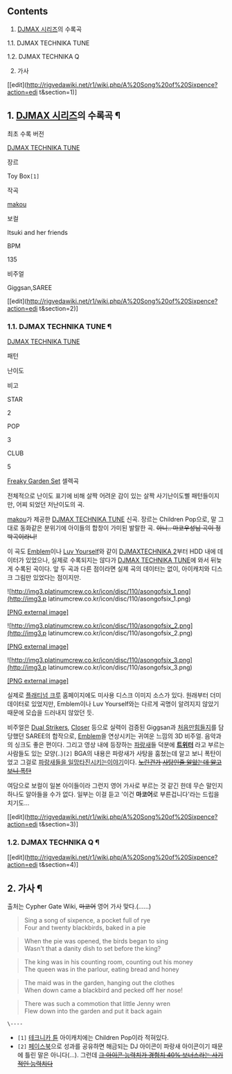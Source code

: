 ## Contents

    

1. [DJMAX 시리즈](DJMAX%20%EC%8B%9C%EB%A6%AC%EC%A6%88.md)의 수록곡 
    

1.1. DJMAX TECHNIKA TUNE

1.2. DJMAX TECHNIKA Q

2. 가사 

[[edit](http://rigvedawiki.net/r1/wiki.php/A%20Song%20of%20Sixpence?action=edi
t&section=1)]

## 1. [DJMAX 시리즈](DJMAX%20%EC%8B%9C%EB%A6%AC%EC%A6%88.md)의 수록곡 ¶

최초 수록 버전

[DJMAX TECHNIKA TUNE](DJMAX%20TECHNIKA%20TUNE.md)

장르

Toy Box`[1]`

작곡

[makou](makou.md)

보컬

Itsuki and her friends

BPM

135

비주얼

Giggsan,SAREE

  

  
  

[[edit](http://rigvedawiki.net/r1/wiki.php/A%20Song%20of%20Sixpence?action=edi
t&section=2)]

### 1.1. DJMAX TECHNIKA TUNE ¶

[DJMAX TECHNIKA TUNE](DJMAX%20TECHNIKA%20TUNE.md)

패턴

난이도

비고

STAR

2

POP

3

CLUB

5

[Freaky Garden Set](Freaky%20Garden%20Set.md) 셀렉곡

  
전체적으로 난이도 표기에 비해 살짝 어려운 감이 있는 살짝 사기난이도삘 패턴들이지만, 어찌 되었던 저난이도의 곡.

  

[makou](makou.md)가 제공한 [DJMAX TECHNIKA TUNE](DJMAX%20TECHNIKA%20TUNE.md)
신곡. 장르는 Children Pop으로, 말 그대로 동화같은 분위기에 아이들의 합창이 가미된 발랄한 곡. <del>아니.. 마코우성님 곡이
정박곡이라니!</del>

  

이 곡도 [Emblem](Emblem.md)이나 [Luv Yourself](Luv%20Yourself.md)와 같이 [DJMAXTECHNIKA 2](DJMAX%20TECHNIKA%202.md)부터 HDD 내에 데이터가 있었으나, 실제로 수록되지는 않다가
[DJMAX TECHNIKA TUNE](DJMAX%20TECHNIKA%20TUNE.md)에 와서 뒤늦게 수록된 곡이다. 앞 두 곡과
다른 점이라면 실제 곡의 데이터는 없이, 아이캐치와 디스크 그림만 있었다는 점이지만.

  

![http://img3.platinumcrew.co.kr/icon/disc/110/asongofsix_1.png](http://img3.p
latinumcrew.co.kr/icon/disc/110/asongofsix_1.png)

[[PNG external
image]](http://img3.platinumcrew.co.kr/icon/disc/110/asongofsix_1.png)

![http://img3.platinumcrew.co.kr/icon/disc/110/asongofsix_2.png](http://img3.p
latinumcrew.co.kr/icon/disc/110/asongofsix_2.png)

[[PNG external
image]](http://img3.platinumcrew.co.kr/icon/disc/110/asongofsix_2.png)

![http://img3.platinumcrew.co.kr/icon/disc/110/asongofsix_3.png](http://img3.p
latinumcrew.co.kr/icon/disc/110/asongofsix_3.png)

[[PNG external
image]](http://img3.platinumcrew.co.kr/icon/disc/110/asongofsix_3.png)

  
실제로 [플래티넘 크루](%ED%94%8C%EB%9E%98%ED%8B%B0%EB%84%98%20%ED%81%AC%EB%A3%A8.md)
홈페이지에도 미사용 디스크 이미지 소스가 있다. 원래부터 더미 데이터로 있었지만, Emblem이나 Luv Yourself와는 다르게 곡명이
알려지지 않았기 때문에 모습을 드러내지 않았던 듯.

  

비주얼은 [Dual Strikers](Dual%20Strikers.md), [Closer](Closer.md) 등으로 실력이
검증된 Giggsan과 [처음만힘들지](%EC%B2%98%EC%9D%8C%EB%A7%8C%20%ED%9E%98%EB%93%A4%EC%A7%80.md)를 담당했던
SAREE의 합작으로, [Emblem](Emblem.md)을 연상시키는 귀여운 느낌의 3D 비주얼. 음악과의 싱크도 좋은 편이다.
그리고 영상 내에 등장하는 [파랑새](%ED%8C%8C%EB%9E%91%EC%83%88.md)들 덕분에
**[트위터](%ED%8A%B8%EC%9C%84%ED%84%B0.md)** 라고 부르는 사람들도 있는 모양(..)`[2]` BGA의
내용은 파랑새가 사탕을 훔쳤는데 알고 보니 폭탄이었고 그걸로 [파랑새들을 일망타진시키는이야기](%ED%8F%AD%EB%B0%9C%20%EC%97%94%EB%94%A9.md)이다.
<del>[노린건가](KIMYS.md) [사탕인줄 알았는데 알고 보니 폭탄](E.T..md)</del>

  

여담으로 보컬이 일본 아이들이라 그런지 영어 가사로 부르는 것 같긴 한데 무슨 말인지 하나도 알아들을 수가 없다. 일부는 이걸 듣고 '이건
**마코어**로 부른겁니다'라는 드립을 치기도...

  

[[edit](http://rigvedawiki.net/r1/wiki.php/A%20Song%20of%20Sixpence?action=edi
t&section=3)]

### 1.2. DJMAX TECHNIKA Q ¶

  

[[edit](http://rigvedawiki.net/r1/wiki.php/A%20Song%20of%20Sixpence?action=edi
t&section=4)]

## 2. 가사 ¶

  

출처는 Cypher Gate Wiki, <del>마코어</del> 영어 가사 맞다.(……)

  

> Sing a song of sixpence, a pocket full of rye  
Four and twenty blackbirds, baked in a pie

  

> When the pie was opened, the birds began to sing  
Wasn't that a danity dish to set before the king?

  

> The king was in his counting room, counting out his money  
The queen was in the parlour, eating bread and honey

  

> The maid was in the garden, hanging out the clothes  
When down came a blackbird and pecked off her nose!

  

> There was such a commotion that little Jenny wren  
Flew down into the garden and put it back again

`\----`

  * `[1]` [테크니카 튠](%ED%85%8C%ED%81%AC%EB%8B%88%EC%B9%B4%20%ED%8A%A0.md) 아이캐치에는 Children Pop이라 적혀있다.
  * `[2]` [페이스북](%ED%8E%98%EC%9D%B4%EC%8A%A4%EB%B6%81.md)으로 성과를 공유하면 해금되는 DJ 아이콘이 파랑새 아이콘이기 때문에 틀린 말은 아니다(...). 그런데 <del>[그 아이콘 능력치가 경험치 40% 보너스라는 사기적인 능력치다](%EC%82%AC%EA%B8%B0%20%EC%BA%90%EB%A6%AD%ED%84%B0.md)</del>

